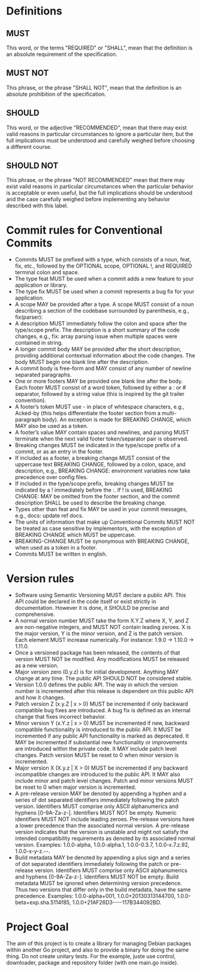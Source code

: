 # Definitions
## MUST
This word, or the terms "REQUIRED" or "SHALL", mean that the definition is an absolute requirement of the specification.
## MUST NOT
This phrase, or the phrase "SHALL NOT", mean that the definition is an absolute prohibition of the specification.
## SHOULD
This word, or the adjective "RECOMMENDED", mean that there may exist valid reasons in particular circumstances to ignore a particular item, but the full implications must be understood and carefully weighed before choosing a different course.
## SHOULD NOT
This phrase, or the phrase "NOT RECOMMENDED" mean that there may exist valid reasons in particular circumstances when the particular behavior is acceptable or even useful, but the full implications should be understood and the case carefully weighed before implementing any behavior described with this label.

# Commit rules for Conventional Commits

* Commits MUST be prefixed with a type, which consists of a noun, feat, fix, etc., followed by the OPTIONAL scope, OPTIONAL !, and REQUIRED terminal colon and space.
* The type feat MUST be used when a commit adds a new feature to your application or library.
* The type fix MUST be used when a commit represents a bug fix for your application.
* A scope MAY be provided after a type. A scope MUST consist of a noun describing a section of the codebase surrounded by parenthesis, e.g., fix(parser):
* A description MUST immediately follow the colon and space after the type/scope prefix. The description is a short summary of the code changes, e.g., fix: array parsing issue when multiple spaces were contained in string.
* A longer commit body MAY be provided after the short description, providing additional contextual information about the code changes. The body MUST begin one blank line after the description.
* A commit body is free-form and MAY consist of any number of newline separated paragraphs.
* One or more footers MAY be provided one blank line after the body. Each footer MUST consist of a word token, followed by either a :<space> or <space># separator, followed by a string value (this is inspired by the git trailer convention).
* A footer’s token MUST use - in place of whitespace characters, e.g., Acked-by (this helps differentiate the footer section from a multi-paragraph body). An exception is made for BREAKING CHANGE, which MAY also be used as a token.
* A footer’s value MAY contain spaces and newlines, and parsing MUST terminate when the next valid footer token/separator pair is observed.
* Breaking changes MUST be indicated in the type/scope prefix of a commit, or as an entry in the footer.
* If included as a footer, a breaking change MUST consist of the uppercase text BREAKING CHANGE, followed by a colon, space, and description, e.g., BREAKING CHANGE: environment variables now take precedence over config files.
* If included in the type/scope prefix, breaking changes MUST be indicated by a ! immediately before the :. If ! is used, BREAKING CHANGE: MAY be omitted from the footer section, and the commit description SHALL be used to describe the breaking change.
* Types other than feat and fix MAY be used in your commit messages, e.g., docs: update ref docs.
* The units of information that make up Conventional Commits MUST NOT be treated as case sensitive by implementors, with the exception of BREAKING CHANGE which MUST be uppercase.
* BREAKING-CHANGE MUST be synonymous with BREAKING CHANGE, when used as a token in a footer.
* Commits MUST be written in english.

# Version rules

* Software using Semantic Versioning MUST declare a public API. This API could be declared in the code itself or exist strictly in documentation. However it is done, it SHOULD be precise and comprehensive.
* A normal version number MUST take the form X.Y.Z where X, Y, and Z are non-negative integers, and MUST NOT contain leading zeroes. X is the major version, Y is the minor version, and Z is the patch version. Each element MUST increase numerically. For instance: 1.9.0 -> 1.10.0 -> 1.11.0.
* Once a versioned package has been released, the contents of that version MUST NOT be modified. Any modifications MUST be released as a new version.
* Major version zero (0.y.z) is for initial development. Anything MAY change at any time. The public API SHOULD NOT be considered stable.
* Version 1.0.0 defines the public API. The way in which the version number is incremented after this release is dependent on this public API and how it changes.
* Patch version Z (x.y.Z | x > 0) MUST be incremented if only backward compatible bug fixes are introduced. A bug fix is defined as an internal change that fixes incorrect behavior.
* Minor version Y (x.Y.z | x > 0) MUST be incremented if new, backward compatible functionality is introduced to the public API. It MUST be incremented if any public API functionality is marked as deprecated. It MAY be incremented if substantial new functionality or improvements are introduced within the private code. It MAY include patch level changes. Patch version MUST be reset to 0 when minor version is incremented.
* Major version X (X.y.z | X > 0) MUST be incremented if any backward incompatible changes are introduced to the public API. It MAY also include minor and patch level changes. Patch and minor versions MUST be reset to 0 when major version is incremented.
* A pre-release version MAY be denoted by appending a hyphen and a series of dot separated identifiers immediately following the patch version. Identifiers MUST comprise only ASCII alphanumerics and hyphens [0-9A-Za-z-]. Identifiers MUST NOT be empty. Numeric identifiers MUST NOT include leading zeroes. Pre-release versions have a lower precedence than the associated normal version. A pre-release version indicates that the version is unstable and might not satisfy the intended compatibility requirements as denoted by its associated normal version. Examples: 1.0.0-alpha, 1.0.0-alpha.1, 1.0.0-0.3.7, 1.0.0-x.7.z.92, 1.0.0-x-y-z.--.
* Build metadata MAY be denoted by appending a plus sign and a series of dot separated identifiers immediately following the patch or pre-release version. Identifiers MUST comprise only ASCII alphanumerics and hyphens [0-9A-Za-z-]. Identifiers MUST NOT be empty. Build metadata MUST be ignored when determining version precedence. Thus two versions that differ only in the build metadata, have the same precedence. Examples: 1.0.0-alpha+001, 1.0.0+20130313144700, 1.0.0-beta+exp.sha.5114f85, 1.0.0+21AF26D3----117B344092BD.


# Project Goal
The aim of this project is to create a library for managing Debian packages within another Go project, and also to provide a binary for doing the same thing.
Do not create unitary tests.
For the example, juste use control, downloader, package and repository folder (with one main.go inside).